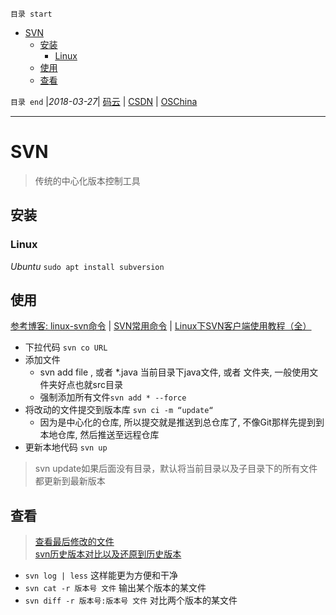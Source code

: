 `目录 start`
 
- [SVN](#svn)
    - [安装](#安装)
        - [Linux](#linux)
    - [使用](#使用)
    - [查看](#查看)

`目录 end` |_2018-03-27_| [码云](https://gitee.com/kcp1104) | [CSDN](http://blog.csdn.net/kcp606) | [OSChina](https://my.oschina.net/kcp1104)
****************************************
# SVN
> 传统的中心化版本控制工具

## 安装
### Linux
_Ubuntu_
`sudo apt install subversion`

## 使用
[参考博客: linux-svn命令](http://blog.csdn.net/gexiaobaohelloworld/article/details/7752862) | [SVN常用命令](http://www.cnblogs.com/SanMaoSpace/p/5102878.html)
| [Linux下SVN客户端使用教程（全）](https://blog.csdn.net/qq_27968607/article/details/55253997)  

- 下拉代码 `svn co URL`  
- 添加文件 
    - svn add file , 或者 *.java 当前目录下java文件, 或者 文件夹, 一般使用文件夹好点也就src目录
    - 强制添加所有文件`svn add * --force`  
- 将改动的文件提交到版本库 `svn ci -m “update“` 
    - 因为是中心化的仓库, 所以提交就是推送到总仓库了, 不像Git那样先提到到本地仓库, 然后推送至远程仓库
- 更新本地代码 `svn up`  
> svn update如果后面没有目录，默认将当前目录以及子目录下的所有文件都更新到最新版本

## 查看
> [查看最后修改的文件](https://java-er.com/blog/svn-last-files/)  
> [svn历史版本对比以及还原到历史版本](http://www.cnblogs.com/simonote/articles/3086717.html)

- `svn log | less` 这样能更为方便和干净
- `svn cat -r 版本号 文件` 输出某个版本的某文件
- `svn diff -r 版本号:版本号 文件` 对比两个版本的某文件

